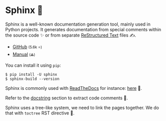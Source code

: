 # Sphinx 🦁

<div class="row row-cols-md-2"><div>

Sphinx is a well-known documentation generation tool, mainly used in Python projects. It generates documentation from special comments within the source code ✨ or from separate [ReStructured Text](/programming-languages/others/documents/rst/index.md) files ✍️.

* [GitHub](https://github.com/sphinx-doc/sphinx) <small>(5.6k ⭐)</small>
* [Manual](https://www.sphinx-doc.org) <small>(⛪)</small>

You can install it using `pip`:

```shell!
$ pip install -U sphinx
$ sphinx-build --version
```
</div><div>

Sphinx is commonly used with [ReadTheDocs](https://docs.readthedocs.io/en/stable/) for instance: [here](https://sublime-and-sphinx-guide.readthedocs.io/en/latest/index.html) 👀.

Refer to the [docstring](https://www.sphinx-doc.org/en/master/usage/extensions/autodoc.html) section to extract code comments 🚀.

Sphinx uses a tree-like system, we need to link the pages together. We do that with `toctree` RST directive 🌳.
</div></div>